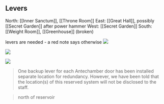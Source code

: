## Levers
North: [[Inner Sanctum]], [[Throne Room]]
East: [[Great Hall]], possibly [[Secret Garden]] after power hammer
West: [[Secret Garden]]
South: [[Weight Room]], [[Greenhouse]] (broken)

levers are needed - a red note says otherwise
![](https://i.imgur.com/BUHkRXX.png)


![](https://i.imgur.com/InkwD5v.png)

![](https://i.imgur.com/zVN1iI0.png)

> One backup lever for each Antechamber door has been installed separate location for redundancy. However, we have been told that the location(s) of this reserved system will not be disclosed to the staff.

> north of reservoir